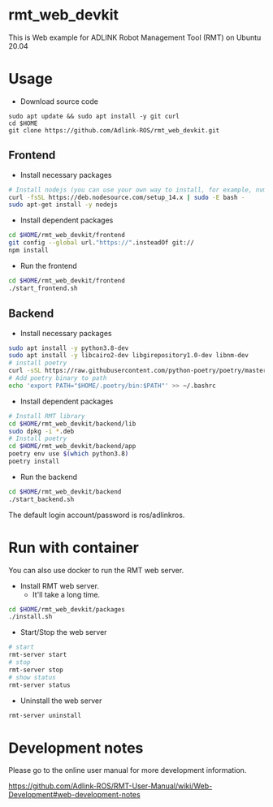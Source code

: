 # rmt_web_devkit

This is Web example for ADLINK Robot Management Tool (RMT) on Ubuntu 20.04

# Usage

* Download source code

```
sudo apt update && sudo apt install -y git curl
cd $HOME
git clone https://github.com/Adlink-ROS/rmt_web_devkit.git
```

## Frontend

* Install necessary packages

```bash
# Install nodejs (you can use your own way to install, for example, nvm)
curl -fsSL https://deb.nodesource.com/setup_14.x | sudo -E bash -
sudo apt-get install -y nodejs
```

* Install dependent packages

```bash
cd $HOME/rmt_web_devkit/frontend
git config --global url."https://".insteadOf git://
npm install
```

* Run the frontend

```bash
cd $HOME/rmt_web_devkit/frontend
./start_frontend.sh
```

## Backend

* Install necessary packages

```bash
sudo apt install -y python3.8-dev
sudo apt install -y libcairo2-dev libgirepository1.0-dev libnm-dev
# install poetry
curl -sSL https://raw.githubusercontent.com/python-poetry/poetry/master/get-poetry.py | python -
# Add poetry binary to path
echo 'export PATH="$HOME/.poetry/bin:$PATH"' >> ~/.bashrc
```

* Install dependent packages

```bash
# Install RMT library
cd $HOME/rmt_web_devkit/backend/lib
sudo dpkg -i *.deb
# Install poetry
cd $HOME/rmt_web_devkit/backend/app
poetry env use $(which python3.8)
poetry install
```

* Run the backend

```bash
cd $HOME/rmt_web_devkit/backend
./start_backend.sh
```

The default login account/password is ros/adlinkros.

# Run with container

You can also use docker to run the RMT web server.

* Install RMT web server.
  - It'll take a long time.

```bash
cd $HOME/rmt_web_devkit/packages
./install.sh
```

* Start/Stop the web server

```bash
# start
rmt-server start
# stop
rmt-server stop
# show status
rmt-server status
```

* Uninstall the web server

```bash
rmt-server uninstall
```

# Development notes

Please go to the online user manual for more development information.

https://github.com/Adlink-ROS/RMT-User-Manual/wiki/Web-Development#web-development-notes
